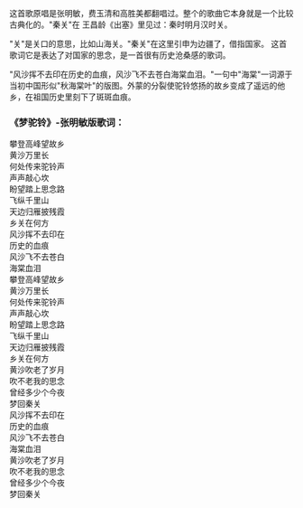 

这首歌原唱是张明敏，费玉清和高胜美都翻唱过。整个的歌曲它本身就是一个比较古典化的。"秦关"在 王昌龄《出塞》里见过：秦时明月汉时关。

"关"是关口的意思，比如山海关。"秦关"在这里引申为边疆了，借指国家。 这首歌词它是表达了对国家的思念，是一首很有历史沧桑感的歌词。

"风沙挥不去印在历史的血痕，风沙飞不去苍白海棠血泪。"一句中"海棠"一词源于当初中国形似"秋海棠叶"的版图。外蒙的分裂使驼铃悠扬的故乡变成了遥远的他乡，在祖国历史里刻下了斑斑血痕。

### 《梦驼铃》-张明敏版歌词：

攀登高峰望故乡  
黄沙万里长  
何处传来驼铃声  
声声敲心坎  
盼望踏上思念路  
飞纵千里山  
天边归雁披残霞  
乡关在何方  
风沙挥不去印在  
历史的血痕  
风沙飞不去苍白  
海棠血泪  
攀登高峰望故乡  
黄沙万里长  
何处传来驼铃声  
声声敲心坎  
盼望踏上思念路  
飞纵千里山  
天边归雁披残霞  
乡关在何方  
黄沙吹老了岁月  
吹不老我的思念  
曾经多少个今夜  
梦回秦关  
风沙挥不去印在  
历史的血痕  
风沙飞不去苍白  
海棠血泪  
黄沙吹老了岁月  
吹不老我的思念  
曾经多少个今夜  
梦回秦关

